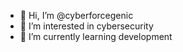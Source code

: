 - 👋 Hi, I’m @cyberforcegenic
- 👀 I’m interested in cybersecurity 
- 🌱 I’m currently learning development 
<!---
cyberforcegenic/cyberforcegenic is a ✨ special ✨ repository because its `README.md` (this file) appears on your GitHub profile.
You can click the Preview link to take a look at your changes.
--->
